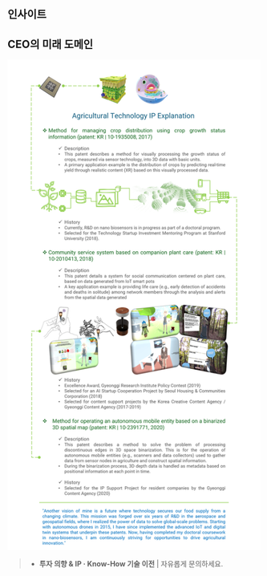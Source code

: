 ## 인사이트
<div id="giscus-container"></div>

## CEO의 미래 도메인
![CEO 기술 서사 및 IP](/assets/articles/CI_research.png)
> - **투자 의향 & IP · Know-How 기술 이전** | 자유롭게 문의하세요.